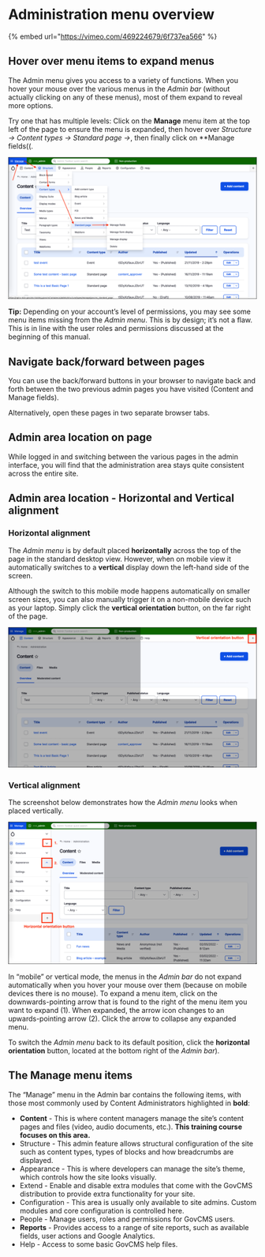 # Administration menu overview

{% embed url="https://vimeo.com/469224679/6f737ea566" %}

## Hover over menu items to expand menus

The Admin menu gives you access to a variety of functions. When you hover your mouse over the various menus in the _Admin bar_ \(without actually clicking on any of these menus\), most of them expand to reveal more options. 

Try one that has multiple levels: Click on the **Manage** menu item at the top left of the page to ensure the menu is expanded, then hover over _Structure → Content types → Standard page →_, then finally click on **Manage fields((.

![Image of Admin menu](../.gitbook/assets/Unit-1-Admin-Menu-Hover.png)

**Tip:** Depending on your account’s level of permissions, you may see some menu items missing from the _Admin menu_. This is by design; it’s not a flaw. This is in line with the user roles and permissions discussed at the beginning of this manual.

## Navigate back/forward between pages

You can use the back/forward buttons in your browser to navigate back and forth between the two previous admin pages you have visited \(Content and Manage fields\). 

Alternatively, open these pages in two separate browser tabs.

## Admin area location on page

While logged in and switching between the various pages in the admin interface, you will find that the administration area stays quite consistent across the entire site.

## Admin area location - Horizontal and Vertical alignment

### Horizontal alignment

The _Admin menu_ is by default placed **horizontally** across the top of the page in the standard desktop view. However, when on mobile view it automatically switches to a **vertical** display down the left-hand side of the screen. 

Although the switch to this mobile mode happens automatically on smaller screen sizes, you can also manually trigger it on a non-mobile device such as your laptop. Simply click the **vertical orientation** button, on the far right of the page.

![Image of horizontally aligned Admin menu](../.gitbook/assets/Unit-1-Admin-Menu-Vertical-Orientation-Button.png)

### Vertical alignment

The screenshot below demonstrates how the _Admin menu_ looks when placed vertically.

![Image of vertically aligned Admin menu](../.gitbook/assets/Unit-1-Admin-Menu-Horizontal-Orientation-Button.png)

In “mobile” or vertical mode, the menus in the _Admin bar_ do not expand automatically when you hover your mouse over them \(because on mobile devices there is no mouse\). To expand a menu item, click on the downwards-pointing arrow that is found to the right of the menu item you want to expand \(1\). When expanded, the arrow icon changes to an upwards-pointing arrow \(2\). Click the arrow to collapse any expanded menu.

To switch the _Admin menu_ back to its default position, click the **horizontal orientation** button, located at the bottom right of the _Admin bar_).


## The Manage menu items

The “Manage” menu in the Admin bar contains the following items, with those most commonly used by Content Administrators highlighted in **bold**:

* **Content** - This is where content managers manage the site’s content pages and files \(video, audio documents, etc.\). **This training course focuses on this area.**
* Structure - This admin feature allows structural configuration of the site such as content types, types of blocks and how breadcrumbs are displayed.
* Appearance - This is where developers can manage the site’s theme, which controls how the site looks visually.
* Extend - Enable and disable extra modules that come with the GovCMS distribution to provide extra functionality for your site.
* Configuration - This area is usually only available to site admins. Custom modules and core configuration is controlled here.
* People - Manage users, roles and permissions for GovCMS users.
* **Reports** - Provides access to a range of site reports, such as available fields, user actions and Google Analytics.
* Help - Access to some basic GovCMS help files.
